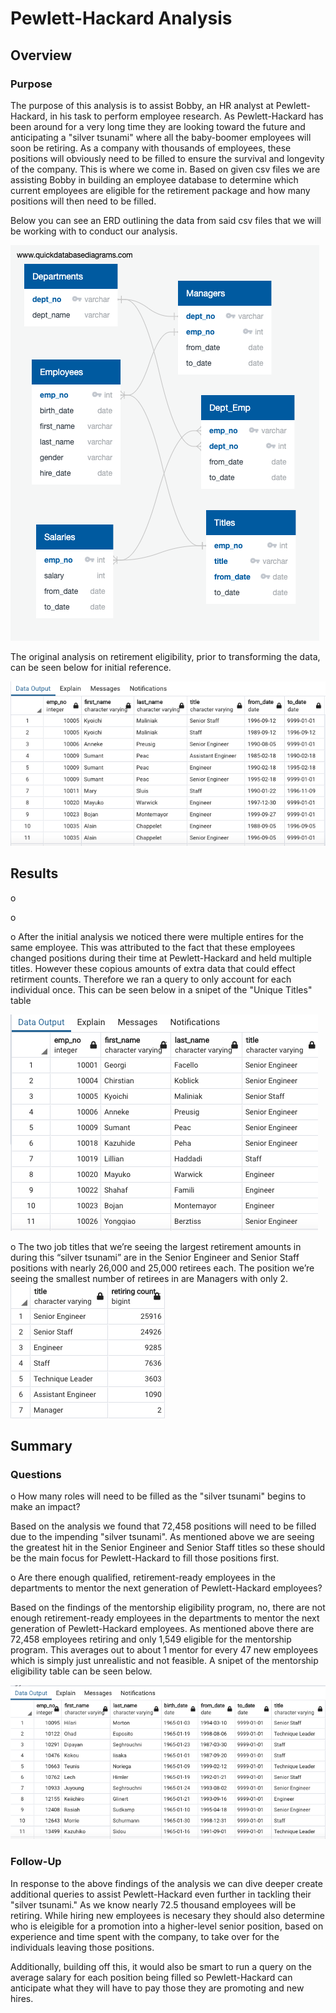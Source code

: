 # Pewlett-Hackard Analysis

## Overview
### Purpose
The purpose of this analysis is to assist Bobby, an HR analyst at Pewlett-Hackard, in his task to perform employee research. As Pewlett-Hackard has been around for a very long time they are looking toward the future and anticipating a "silver tsunami" where all the baby-boomer employees will soon be retiring. As a company with thousands of employees, these positions will obviously need to be filled to ensure the survival and longevity of the company. This is where we come in. Based on given csv files we are assisting Bobby in building an employee database to determine which current employees are eligible for the retirement package and how many positions will then need to be filled.

Below you can see an ERD outlining the data from said csv files that we will be working with to conduct our analysis. 

![flow_chart.png](https://github.com/CristinaCod/Pewlett-Hackard-Analysis/blob/main/resources/QuickDBD-export.png)

The original analysis on retirement eligibility, prior to transforming the data, can be seen below for initial reference.

![retirement_titles.png](https://github.com/CristinaCod/Pewlett-Hackard-Analysis/blob/main/resources/Retirement_titles.png)
## Results
o	

o	

o	After the initial analysis we noticed there were multiple entires for the same employee. This was attributed to the fact that these employees changed positions during their time at Pewlett-Hackard and held multiple titles. However these copious amounts of extra data that could effect retirment counts. Therefore we ran a query to only account for each individual once. This can be seen below in a snipet of the "Unique Titles" table

![unique_titles.png](https://github.com/CristinaCod/Pewlett-Hackard-Analysis/blob/main/resources/Unique_titles.png)

o	The two job titles that we’re seeing the largest retirement amounts in during this “silver tsunami” are in the Senior Engineer and Senior Staff positions with nearly 26,000 and 25,000 retirees each. The position we’re seeing the smallest number of retirees in are Managers with only 2. 
![retiring_titles.png](https://github.com/CristinaCod/Pewlett-Hackard-Analysis/blob/main/resources/Retiring_titles.png)

## Summary
### Questions
o	How many roles will need to be filled as the "silver tsunami" begins to make an impact?

Based on the analysis we found that 72,458 positions will need to be filled due to the impending "silver tsunami". As mentioned above we are seeing the greatest hit in the Senior Engineer and Senior Staff titles so these should be the main focus for Pewlett-Hackard to fill those positions first. 

o	Are there enough qualified, retirement-ready employees in the departments to mentor the next generation of Pewlett-Hackard employees?

Based on the findings of the mentorship eligibility program, no, there are not enough retirement-ready employees in the departments to mentor the next generation of Pewlett-Hackard employees. As mentioned above there are 72,458 employees retiring and only 1,549 eligible for the mentorship program. This averages out to about 1 mentor for every 47 new employees which is simply just unrealistic and not feasible. A snipet of the mentorship eligibility table can be seen below.

![Mentorship_eligibility.png](https://github.com/CristinaCod/Pewlett-Hackard-Analysis/blob/main/resources/Mentorship_eligibility.png)

### Follow-Up
In response to the above findings of the analysis we can dive deeper create additional queries to assist Pewlett-Hackard even further in tackling their "silver tsunami." As we know nearly 72.5 thousand employees will be retiring. While hiring new employees is necesary they should also determine who is eleigible for a promotion into a higher-level senior position, based on experience and time spent with the company, to take over for the individuals leaving those positions.

Additionally, building off this, it would also be smart to run a query on the average salary for each position being filled so Pewlett-Hackard can anticipate what they will have to pay those they are promoting and new hires.
